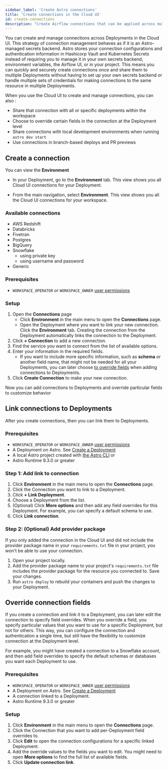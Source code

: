 ```yaml
---
sidebar_label: 'Create Astro connections'
title: 'Create connections in the Cloud UI'
id: create-connections
description: "Create Airflow connections that can be applied across multiple Deployments in the Cloud UI."
---
```


You can create and manage connections across Deployments in the Cloud UI. This strategy of connection management behaves as if it is an Astro-managed secrets backend. Astro stores your connection configurations and authentication information in Hashicorp Vault and Kubernetes Secrets instead of requiring you to manage it in your own secrets backend, environment variables, the Airflow UI, or in your project. This means you can quickly and securely create connections once and share them to multiple Deployments without having to set up your own secrets backend or handle multiple sets of credentials for making connections to the same resource in multiple Deployments.

When you use the Cloud UI to create and manage connections, you can also :

- Share that connection with all or specific deployments within the workspace
- Choose to override certain fields in the connection at the Deployment level
- Share connections with local development environments when running `astro dev start`
- Use connections in branch-based deploys and PR previews

## Create a connection

You can view the **Environment** 

- In your Deployment, go to the **Environment** tab. This view shows you all Cloud UI connections for your Deployment.
<!-- If a connection is configured here, is it restricted by default to the Deployment it was created in? -->
- From the main navigation, select **Environment**. This view shows you all the Cloud UI connections for your workspace. 

### Available connections

- AWS Redshift
- Databricks
- Fivetran
- Postgres
- BigQuery
- Snowflake
    - using private key
    - using username and password
- Generic

### Prerequisites
- `WORKSPACE_OPERATOR` or `WORKSPACE_OWNER` [user permissions](user-permissions.md)

### Setup

1. Open the **Connections** page
    - Click **Environment** in the main menu to open the **Connections** page.
    - Open the Deployment where you want to link your new connection. Click the **Environment** tab. Creating the connection from the Deployment automatically links the connection to the Deployment.
2. Click **+ Connection** to add a new connection.
3. Find the service you want to connect from the list of available options.
4. Enter your information in the required fields.
    - If you want to include more specific information, such as **schema** or another field name, that might not be needed for all your Deployments, you can later choose [to override fields](#override-connection-fields) when adding connections to Deployments.
5. Click **Create Connection** to make your new connection.

Now you can add connections to Deployments and override particular fields to customize behavior

## Link connections to Deployments

After you create connections, then you can link them to Deployments.

### Prerequisites
- `WORKSPACE_OPERATOR` or `WORKSPACE_OWNER` [user permissions](user-permissions.md)
- A Deployment on Astro. See [Create a Deployment](create-deployment.md)
- A local Astro project created with [the Astro CLI](cli/get-started-cli.md) or  
- Astro Runtime 9.3.0 or greater

### Step 1: Add link to connection

1. Click **Environment** in the main menu to open the **Connections** page.
2. Click the Connection you want to link to a Deployment.
3. Click **+ Link Deployment**.
4. Choose a Deployment from the list.
5. (Optional) Click **More options** and then add any field overrides for this Deployment. For example, you can specify a default schema to use.
6. Click **Link connection**.

### Step 2: (Optional) Add provider package

If you only added the connection in the Cloud UI and did not include the provider package name in your `requirements.txt` file in your project, you won't be able to use your connection. 

1. Open your project locally.
2. Add the provider package name to your project's `requirements.txt` file includes the provider package for the resource you connected to. Save your changes.
3. Run `astro deploy` to rebuild your containers and push the changes to your Deployment.

## Override connection fields

If you create a connection and link it to a Deployment, you can later edit the connection to specify field overrides. When you override a field, you specify particular values that you want to use for a specific Deployment, but not for others. This way, you can configure the connection and authentication a single time, but still have the flexibility to customize connection at the Deployment level.

For example, you might have created a connection to a Snowflake account, and then add field overrides to specify the default schemas or databases you want each Deployment to use. 

### Prerequisites
- `WORKSPACE_OPERATOR` or `WORKSPACE_OWNER` [user permissions](user-permissions.md)
- A Deployment on Astro. See [Create a Deployment](create-deployment.md)
- A connection linked to a Deployment.
- Astro Runtime 9.3.0 or greater

### Setup

1. Click **Environment** in the main menu to open the **Connections** page.
2. Click the Connection that you want to add per-Deployment field overrides to.
3. Click **Edit** to open the connection configurations for a specific linked Deployment.
4. Add the override values to the fields you want to edit. You might need to open **More options** to find the full list of available fields.
5. Click **Update connection link**.

